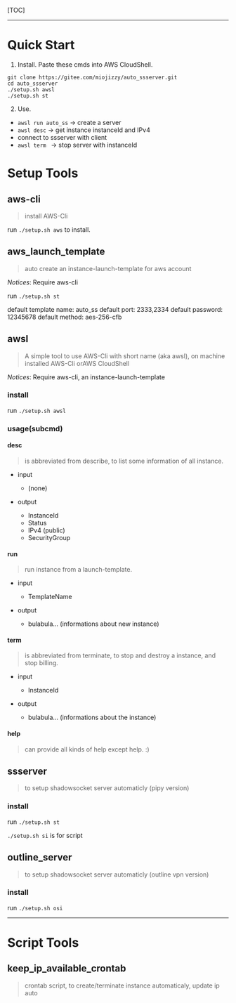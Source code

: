 [TOC]


---

# Quick Start

1. Install. Paste these cmds into AWS CloudShell.
```
git clone https://gitee.com/miojizzy/auto_ssserver.git
cd auto_ssserver
./setup.sh awsl
./setup.sh st
```
2. Use. 
- `awsl run auto_ss` -> create a server 
- `awsl desc` -> get instance instanceId and IPv4 
- connect to ssserver with client
- `awsl term ` -> stop server with instanceId




# Setup Tools


## aws-cli

> install AWS-Cli

run `./setup.sh aws` to install.




## aws_launch_template

> auto create an instance-launch-template for aws account

*Notices*: Require aws-cli

run `./setup.sh st` 

default template name: auto_ss
default port: 2333,2334
default password: 12345678
default method: aes-256-cfb 




## awsl

> A simple tool to use AWS-Cli with short name (aka awsl),
> on machine installed AWS-Cli orAWS CloudShell

*Notices*: Require aws-cli, an instance-launch-template 

### install 

run `./setup.sh awsl`

### usage(subcmd)

#### desc

> is abbreviated from describe, to list some information of all instance.

- input 
    - (none)

-  output
    - InstanceId
    - Status
    - IPv4 (public)
    - SecurityGroup

#### run

> run instance from a launch-template.

- input 
    - TemplateName 

- output
    - bulabula... (informations about new instance)

#### term

> is abbreviated from terminate, to stop and destroy a instance, and stop billing.

- input
    - InstanceId

- output
    - bulabula... (informations about the instance)

#### help

> can provide all kinds of help except help. :)
    



## ssserver

> to setup shadowsocket server automaticly (pipy version)

### install

run `./setup.sh st`

`./setup.sh si` is for script




## outline_server

> to setup shadowsocket server automaticly (outline vpn version)

### install

run `./setup.sh osi`



-----

# Script Tools

## keep_ip_available_crontab

> crontab script, to create/terminate instance automaticaly, update ip auto


